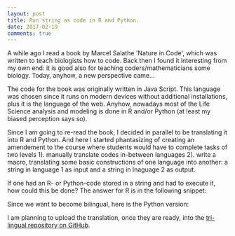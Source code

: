 ```yaml
---
layout: post
title: Run string as code in R and Python.
date: 2017-02-19
comments: true
---
```


A while ago I read a book by Marcel Salathe 'Nature in Code', which was written to teach biologists how to code. Back then I found it interesting from my own end: it is good also for teaching coders/mathematicians some biology. Today, anyhow, a new perspective came...

The code for the book was originally written in Java Script. This language was chosen since it runs on modern devices without additional installations, plus it is the language of the web. Anyhow, nowadays most of the Life Science analysis and modeling is done in R and/or Python (at least my biased perception says so). 

Since I am going to re-read the book, I decided in parallel to be translating it into R and Python. And here I started phantasizing of creating an amendement to the course where students would have to complete tasks of two levels 1). manually translate codes in-between languages 2). write a macro, translating some basic constructions of one language into another: a string in language 1 as input and a string in lnaguage 2 as output.

If one had an R- or Python-code stored in a string and had to execute it, how could this be done?
The answer for R is in the following snippet:  

<script src="https://gist.github.com/elizavetasemenova/eb7489a140c2d624b6d7e51c6231d0f5.js"></script>


Since we want to become bilingual, here is the Python version:
<script src="https://gist.github.com/elizavetasemenova/899c546454937dd02ae344d275179556.js"></script>

I am planning to upload the translation, once they are ready, into the <a href="https://github.com/elizavetasemenova/NatureInCode_Remake">tri-lingual repository on GitHub</a>.
